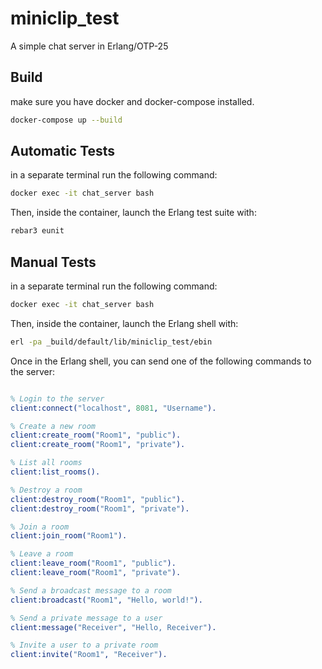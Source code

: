 miniclip_test
=====

A simple chat server in Erlang/OTP-25

Build
-----
make sure you have docker and docker-compose installed.

```bash
docker-compose up --build 
```

Automatic Tests
-----

in a separate terminal run the following command:

```bash
docker exec -it chat_server bash
```
Then, inside the container, launch the Erlang test suite with:

```bash
rebar3 eunit
```

Manual Tests
-----

in a separate terminal run the following command:

```bash
docker exec -it chat_server bash
```
Then, inside the container, launch the Erlang shell with:

```bash
erl -pa _build/default/lib/miniclip_test/ebin
```
Once in the Erlang shell, you can send one of the following commands to the server:
 
```erlang

% Login to the server
client:connect("localhost", 8081, "Username").

% Create a new room
client:create_room("Room1", "public").
client:create_room("Room1", "private").

% List all rooms
client:list_rooms().

% Destroy a room
client:destroy_room("Room1", "public").
client:destroy_room("Room1", "private").

% Join a room
client:join_room("Room1").

% Leave a room
client:leave_room("Room1", "public").
client:leave_room("Room1", "private").

% Send a broadcast message to a room
client:broadcast("Room1", "Hello, world!").

% Send a private message to a user
client:message("Receiver", "Hello, Receiver").

% Invite a user to a private room
client:invite("Room1", "Receiver").
```